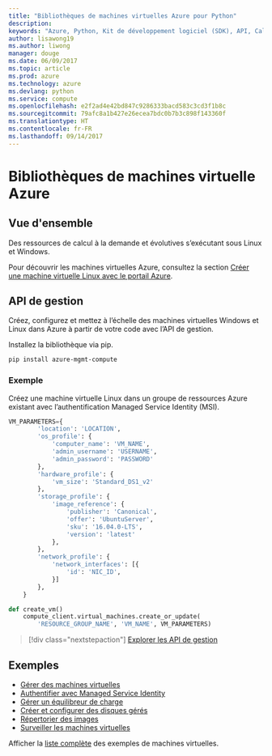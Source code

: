 ```yaml
---
title: "Bibliothèques de machines virtuelles Azure pour Python"
description: 
keywords: "Azure, Python, Kit de développement logiciel (SDK), API, Calcul, Machines virtuelles"
author: lisawong19
ms.author: liwong
manager: douge
ms.date: 06/09/2017
ms.topic: article
ms.prod: azure
ms.technology: azure
ms.devlang: python
ms.service: compute
ms.openlocfilehash: e2f2ad4e42bd847c9286333bacd583c3cd3f1b8c
ms.sourcegitcommit: 79afc8a1b427e26ecea7bdc0b7b3c898f143360f
ms.translationtype: HT
ms.contentlocale: fr-FR
ms.lasthandoff: 09/14/2017
---
```

# <a name="azure-virtual-machine-libraries"></a>Bibliothèques de machines virtuelle Azure

## <a name="overview"></a>Vue d'ensemble

Des ressources de calcul à la demande et évolutives s’exécutant sous Linux et Windows.

Pour découvrir les machines virtuelles Azure, consultez la section [Créer une machine virtuelle Linux avec le portail Azure](/azure/virtual-machines/linux/quick-create-portal).

## <a name="management-api"></a>API de gestion

Créez, configurez et mettez à l’échelle des machines virtuelles Windows et Linux dans Azure à partir de votre code avec l’API de gestion.

Installez la bibliothèque via pip.

```bash
pip install azure-mgmt-compute 
```   

### <a name="example"></a>Exemple

Créez une machine virtuelle Linux dans un groupe de ressources Azure existant avec l’authentification Managed Service Identity (MSI).

```python
VM_PARAMETERS={
        'location': 'LOCATION',
        'os_profile': {
            'computer_name': 'VM_NAME',
            'admin_username': 'USERNAME',
            'admin_password': 'PASSWORD'
        },
        'hardware_profile': {
            'vm_size': 'Standard_DS1_v2'
        },
        'storage_profile': {
            'image_reference': {
                'publisher': 'Canonical',
                'offer': 'UbuntuServer',
                'sku': '16.04.0-LTS',
                'version': 'latest'
            },
        },
        'network_profile': {
            'network_interfaces': [{
                'id': 'NIC_ID',
            }]
        },
    }

def create_vm()
    compute_client.virtual_machines.create_or_update(
        'RESOURCE_GROUP_NAME', 'VM_NAME', VM_PARAMETERS)
```

> [!div class="nextstepaction"]
> [Explorer les API de gestion](/python/api/overview/azure/virtualmachines/managementlibrary)

## <a name="samples"></a>Exemples

* [Gérer des machines virtuelles][1]
* [Authentifier avec Managed Service Identity][2]
* [Gérer un équilibreur de charge][3]
* [Créer et configurer des disques gérés][4]
* [Répertorier des images][5] 
* [Surveiller les machines virtuelles][6]

Afficher la [liste complète](https://azure.microsoft.com/resources/samples/?platform=python&term=virtual-machines) des exemples de machines virtuelles.

[1]: https://azure.microsoft.com/resources/samples/virtual-machines-python-manage/
[2]: https://github.com/Azure-Samples/resource-manager-python-manage-resources-with-msi
[3]: https://azure.microsoft.com/resources/samples/network-python-manage-loadbalancer
[4]: ../docs-ref-conceptual/python-sdk-azure-samples-managed-disks.md
[5]: ../docs-ref-conceptual/python-sdk-azure-samples-list-images.md
[6]: ../docs-ref-conceptual/python-sdk-azure-samples-monitor-vms.md
